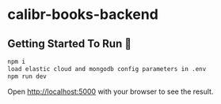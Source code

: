 # calibr-books-backend

## Getting Started To Run 🚀

```bash
npm i
load elastic cloud and mongodb config parameters in .env
npm run dev
```

Open [http://localhost:5000](http://localhost:5000) with your browser to see the result.
